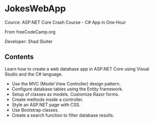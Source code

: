 # JokesWebApp
Cource: ASP.NET Core Crash Course - C# App in One Hour

From freeCodeCamp.org

Developer: Shad Sluiter

## Contents


Learn how to create a web database app in ASP.NET Core using Visual Studio and the C# language.
- Use the MVC (Model View Controller) design pattern.
- Configure database tables using the Entity framework.
- Setup of classes as models. Customize Razor forms.
- Create methods inside a controller.
- Style an ASP.NET page with CSS.
- Use Bootstrap classes.
- Create a search function to filter database results.
